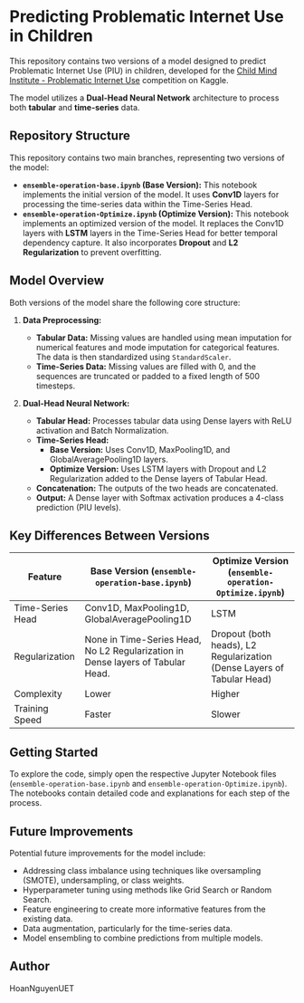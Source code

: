 # Predicting Problematic Internet Use in Children

This repository contains two versions of a model designed to predict Problematic Internet Use (PIU) in children, developed for the [Child Mind Institute - Problematic Internet Use](https://www.kaggle.com/competitions/child-mind-institute-problematic-internet-use/overview) competition on Kaggle.

The model utilizes a **Dual-Head Neural Network** architecture to process both **tabular** and **time-series** data.

## Repository Structure

This repository contains two main branches, representing two versions of the model:

*   **`ensemble-operation-base.ipynb` (Base Version):** This notebook implements the initial version of the model. It uses **Conv1D** layers for processing the time-series data within the Time-Series Head.
*   **`ensemble-operation-Optimize.ipynb` (Optimize Version):** This notebook implements an optimized version of the model. It replaces the Conv1D layers with **LSTM** layers in the Time-Series Head for better temporal dependency capture. It also incorporates **Dropout** and **L2 Regularization** to prevent overfitting.

## Model Overview

Both versions of the model share the following core structure:

1. **Data Preprocessing:**
    *   **Tabular Data:** Missing values are handled using mean imputation for numerical features and mode imputation for categorical features. The data is then standardized using `StandardScaler`.
    *   **Time-Series Data:** Missing values are filled with 0, and the sequences are truncated or padded to a fixed length of 500 timesteps.

2. **Dual-Head Neural Network:**
    *   **Tabular Head:** Processes tabular data using Dense layers with ReLU activation and Batch Normalization.
    *   **Time-Series Head:**
        *   **Base Version:** Uses Conv1D, MaxPooling1D, and GlobalAveragePooling1D layers.
        *   **Optimize Version:** Uses LSTM layers with Dropout and L2 Regularization added to the Dense layers of Tabular Head.
    *   **Concatenation:** The outputs of the two heads are concatenated.
    *   **Output:** A Dense layer with Softmax activation produces a 4-class prediction (PIU levels).

## Key Differences Between Versions

| Feature          | Base Version (`ensemble-operation-base.ipynb`) | Optimize Version (`ensemble-operation-Optimize.ipynb`) |
| ---------------- | ---------------------------------------------- | ------------------------------------------------------- |
| Time-Series Head | Conv1D, MaxPooling1D, GlobalAveragePooling1D | LSTM                                                    |
| Regularization   | None in Time-Series Head, No L2 Regularization in Dense layers of Tabular Head.                         | Dropout (both heads), L2 Regularization (Dense Layers of Tabular Head)                    |
| Complexity       | Lower                                          | Higher                                                 |
| Training Speed   | Faster                                         | Slower                                                  |

## Getting Started

To explore the code, simply open the respective Jupyter Notebook files (`ensemble-operation-base.ipynb` and `ensemble-operation-Optimize.ipynb`). The notebooks contain detailed code and explanations for each step of the process.

## Future Improvements

Potential future improvements for the model include:

*   Addressing class imbalance using techniques like oversampling (SMOTE), undersampling, or class weights.
*   Hyperparameter tuning using methods like Grid Search or Random Search.
*   Feature engineering to create more informative features from the existing data.
*   Data augmentation, particularly for the time-series data.
*   Model ensembling to combine predictions from multiple models.

## Author

HoanNguyenUET

